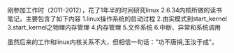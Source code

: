 刚参加工作时（2011-2012），花了1年半的时间研究linux 2.6.34内核所做的读书笔记，主要包含了如下内容
1.linux操作系统的启动过程
2.由实模式到start_kernel
3.start_kernel之物理内存管理
4.内存管理
5.文件系统
6.中断、异常和系统调用

虽然后来的工作和linux内核关系不大，但相信一句话："功不唐捐,玉汝于成"。
